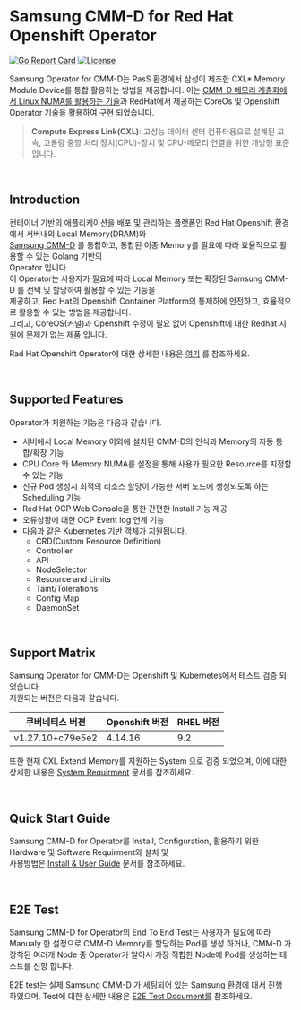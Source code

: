 # Samsung CMM-D for Red Hat Openshift Operator
[![Go Report Card](https://goreportcard.com/badge/github.com/kubeflow/spark-operator)](https://goreportcard.com/report/github.com/kubeflow/spark-operator)
[![License](http://img.shields.io/:license-apache-blue.svg)](http://www.apache.org/licenses/LICENSE-2.0.html)

Samsung Operator for CMM-D는 PasS 환경에서 삼성이 제조한 CXL* Memory Module Device를 통합 활용하는 방법을 제공합니다.
이는 [CMM-D 메모리 계층화에서 Linux NUMA를 활용하는 기술](https://semiconductor.samsung.com/news-events/tech-blog/utilizing-linux-numa-in-cmm-d-memory-tiering/)과 RedHat에서 제공하는 CoreOs 및 Openshift Operator 기술을 활용하여 구현 되었습니다.
<br>   
> __Compute Express Link(CXL)__: 고성능 데이터 센터 컴퓨터용으로 설계된 고속, 고용량 중항 처리 장치(CPU)-장치 및 CPU-메모리 연결을 위한 개방형 표준 입니다.   
   
<br>   

## Introduction

컨테이너 기반의 애플리케이션을 배포 및 관리하는 플랫폼인 Red Hat Openshift 환경에서 서버내의 Local Memory(DRAM)와   
[Samsung CMM-D](https://semiconductor.samsung.com/news-events/tech-blog/worlds-first-cmm-d-technology-leading-the-ai-era/) 를 통합하고, 통합된 이종 Memory를 필요에 따라 효율적으로 활용할 수 있는 Golang 기반의   
Operator 입니다.   
이 Operator는 사용자가 필요에 따라 Local Memory 또는 확장된 Samsung CMM-D 를 선택 및 할당하여 활용할 수 있는 기능을   
제공하고, Red Hat의 Openshift Container Platform의 통제하에 안전하고, 효율적으로 활용할 수 있는 방법을 제공합니다.   
그리고, CoreOS(커널)과 Openshift 수정이 필요 없어 Openshift에 대한 Redhat 지원에 문제가 없는 제품 입니다.

Rad Hat Openshift Operator에 대한 상세한 내용은 [여기](https://docs.openshift.com/container-platform/4.15/operators/index.html) 를 참조하세요.
   
<br>   

## Supported Features

Operator가 지원하는 기능은 다음과 같습니다.

- 서버에서 Local Memory 이외에 설치된 CMM-D의 인식과 Memory의 자동 통합/확장 기능
- CPU Core 와 Memory NUMA를 설정을 통해 사용가 필요한 Resource를 지정할 수 있는 기능
- 신규 Pod 생성시 최적의 리소스 할당이 가능한 서버 노드에 생성되도록 하는 Scheduling 기능
- Red Hat OCP Web Console을 통한 간편한 Install 기능 제공
- 오류상황에 대한 OCP Event log 연계 기능
- 다음과 같은 Kubernetes 기반 객체가 지원됩니다.
	- CRD(Custom Resource Definition)
	- Controller
	- API
	- NodeSelector
	- Resource and Limits
	- Taint/Tolerations   
	- Config Map
	- DaemonSet
   
<br>   	
	
## Support Matrix
Samsung Operator for CMM-D는 Openshift 및 Kubernetes에서 테스트 검증 되었습니다.  
지원되는 버전은 다음과 같습니다.  

|쿠버네티스 버젼|Openshift 버전| RHEL 버전|
|-------------------|-------------------|-------------------|
|v1.27.10+c79e5e2|4.14.16|9.2
   
또한 현재 CXL Extend Memory를 지원하는 System 으로 검증 되었으며, 이에 대한 상세한 내용은 [System Requirment](./document/CXL_requierments.md) 문서를 참조하세요.

<br>   

## Quick Start Guide
Samsung CMM-D for Operator를 Install, Configuration, 활용하기 위한 Hardware 및 Software Requirment와 설치 및   
사용방법은 [Install & User Guide](./Quick_Start_Guide.md) 문서를 참조하세요.   

<br>

## E2E Test
Samsung CMM-D for Operator의 End To End Test는 사용자가 필요에 따라 Manualy 한 설정으로 CMM-D Memory를 할당하는 Pod를 생성 하거나, CMM-D 가 장착된 여러개 Node 중 Operator가 알아서 가장 적합한 Node에 Pod를 생성하는 테스트를 진항 합니다.

E2E test는 실제 Samsung CMM-D 가 세팅되어 있는 Samsung 환경에 대서 진행 하였으며, Test에 대한 상세한 내용은 [E2E Test Document를](./E2E_Test_Guide.md) 참조하세요.



